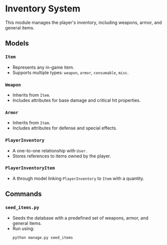 # Inventory System

This module manages the player's inventory, including weapons, armor, and general items.

## Models

### `Item`
- Represents any in-game item.
- Supports multiple types: `weapon`, `armor`, `consumable`, `misc`.

### `Weapon`
- Inherits from `Item`.
- Includes attributes for base damage and critical hit properties.

### `Armor`
- Inherits from `Item`.
- Includes attributes for defense and special effects.

### `PlayerInventory`
- A one-to-one relationship with `User`.
- Stores references to items owned by the player.

### `PlayerInventoryItem`
- A through model linking `PlayerInventory` to `Item` with a quantity.

## Commands

### `seed_items.py`
- Seeds the database with a predefined set of weapons, armor, and general items.
- Run using:
  ```bash
  python manage.py seed_items